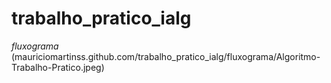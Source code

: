 # trabalho_pratico_ialg
*fluxograma*
(mauriciomartinss.github.com/trabalho_pratico_ialg/fluxograma/Algoritmo-Trabalho-Pratico.jpeg)
